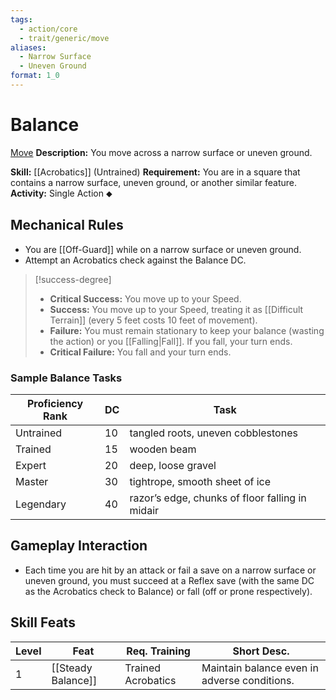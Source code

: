 ```yaml
---
tags:
  - action/core
  - trait/generic/move
aliases:
  - Narrow Surface
  - Uneven Ground
format: 1_0
---
```

# Balance [](#Actions "Single Action")

[Move](Move.md "General Trait")
**Description:** You move across a narrow surface or uneven ground.

**Skill:** [[Acrobatics]] (Untrained)
**Requirement:** You are in a square that contains a narrow surface, uneven ground, or another similar feature.
**Activity:** Single Action ⬥

## Mechanical Rules

- You are [[Off-Guard]] while on a narrow surface or uneven ground. 
- Attempt an Acrobatics check against the Balance DC.

> [!success-degree]
>- **Critical Success:** You move up to your Speed.  
>- **Success:** You move up to your Speed, treating it as [[Difficult Terrain]] (every 5 feet costs 10 feet of movement).  
>- **Failure:** You must remain stationary to keep your balance (wasting the action) or you [[Falling|Fall]]. If you fall, your turn ends.  
>- **Critical Failure:** You fall and your turn ends.
  
### Sample Balance Tasks

| **Proficiency Rank** | **DC** | Task                                            |
| -------------------- | ------ | ----------------------------------------------- |
| Untrained            | 10     | tangled roots, uneven cobblestones              |
| Trained              | 15     | wooden beam                                     |
| Expert               | 20     | deep, loose gravel                              |
| Master               | 30     | tightrope, smooth sheet of ice                  |
| Legendary            | 40     | razor’s edge, chunks of floor falling in midair |

## Gameplay Interaction

 - Each time you are hit by an attack or fail a save on a narrow surface or uneven ground, you must succeed at a Reflex save (with the same DC as the Acrobatics check to Balance) or fall (off or prone respectively).

## Skill Feats

| Level | Feat               | Req. Training      | Short Desc.                                  |
| ----- | ------------------ | ------------------ | -------------------------------------------- |
| 1     | [[Steady Balance]] | Trained Acrobatics | Maintain balance even in adverse conditions. |